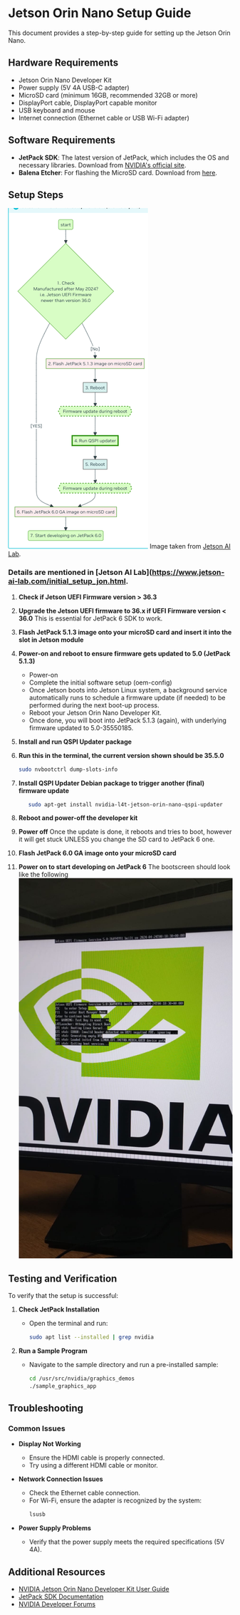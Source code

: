 # Jetson Orin Nano Setup Guide

This document provides a step-by-step guide for setting up the Jetson Orin Nano. 

## Hardware Requirements

- Jetson Orin Nano Developer Kit
- Power supply (5V 4A USB-C adapter)
- MicroSD card (minimum 16GB, recommended 32GB or more)
- DisplayPort cable, DisplayPort capable monitor 
- USB keyboard and mouse
- Internet connection (Ethernet cable or USB Wi-Fi adapter)

## Software Requirements

- **JetPack SDK**: The latest version of JetPack, which includes the OS and necessary libraries. Download from [NVIDIA's official site](https://developer.nvidia.com/embedded/jetpack).
- **Balena Etcher**: For flashing the MicroSD card. Download from [here](https://www.balena.io/etcher/).

## Setup Steps
![Firmware Update Flowchart](./image.png)
 Image taken from [Jetson AI Lab](https://www.jetson-ai-lab.com/initial_setup_jon.html).

 ### Details are mentioned in [Jetson AI Lab](https://www.jetson-ai-lab.com/initial_setup_jon.html.

1. **Check if Jetson UEFI Firmware version > 36.3**
 
2. **Upgrade the Jetson UEFI firmware to 36.x if UEFI Firmware version < 36.0**
     This is essential for JetPack 6 SDK to work.
   
3. **Flash JetPack 5.1.3 image onto your microSD card and insert it into the slot in Jetson module**
   
4. **Power-on and reboot to ensure firmware gets updated to 5.0 (JetPack 5.1.3)**
      - Power-on
      - Complete the initial software setup (oem-config)
      - Once Jetson boots into Jetson Linux system, a background service automatically runs to schedule a firmware update (if needed) to be performed during the next boot-up process.
      - Reboot your Jetson Orin Nano Developer Kit.
      - Once done, you will boot into JetPack 5.1.3 (again), with underlying firmware updated to 5.0-35550185.
        
5. **Install and run QSPI Updater package**
   
6. **Run this in the terminal, the current version shown should be 35.5.0**
     ```bash
   sudo nvbootctrl dump-slots-info
      ```
7. **Install QSPI Updater Debian package to trigger another (final) firmware update**
      ```bash
         sudo apt-get install nvidia-l4t-jetson-orin-nano-qspi-updater
      ```
8. **Reboot and power-off the developer kit**

9. **Power off**
   Once the update is done, it reboots and tries to boot, however it will get stuck UNLESS you change the SD card to JetPack 6 one.

10. **Flash JetPack 6.0 GA image onto your microSD card**

11. **Power on to start developing on JetPack 6**
       The bootscreen should look like the following
       ![](./bootscreen.jpeg)
    


     

## Testing and Verification

To verify that the setup is successful:

1. **Check JetPack Installation**
   - Open the terminal and run:
     ```bash
     sudo apt list --installed | grep nvidia
     ```

2. **Run a Sample Program**
   - Navigate to the sample directory and run a pre-installed sample:
     ```bash
     cd /usr/src/nvidia/graphics_demos
     ./sample_graphics_app
     ```

## Troubleshooting

### Common Issues

- **Display Not Working**
  - Ensure the HDMI cable is properly connected.
  - Try using a different HDMI cable or monitor.

- **Network Connection Issues**
  - Check the Ethernet cable connection.
  - For Wi-Fi, ensure the adapter is recognized by the system:
    ```bash
    lsusb
    ```

- **Power Supply Problems**
  - Verify that the power supply meets the required specifications (5V 4A).

## Additional Resources

- [NVIDIA Jetson Orin Nano Developer Kit User Guide](https://developer.nvidia.com/embedded/learn/get-started-jetson-orin-nano-devkit)
- [JetPack SDK Documentation](https://developer.nvidia.com/embedded/jetpack)
- [NVIDIA Developer Forums](https://forums.developer.nvidia.com/c/agx-autonomous-machines/Jetson/)

